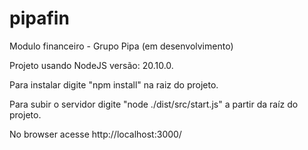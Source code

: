 # pipafin

Modulo financeiro - Grupo Pipa (em desenvolvimento)

Projeto usando NodeJS versão: 20.10.0.

Para instalar digite "npm install" na raiz do projeto.

Para subir o servidor digite "node ./dist/src/start.js" a partir da raíz do projeto.

No browser acesse http://localhost:3000/
